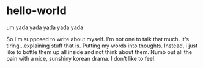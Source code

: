 # hello-world
um yada yada yada yada yada

So I'm supposed to write about myself. I'm not one to talk that much. It's tiring...explaining stuff that is. Putting my words into thoughts. Instead, i just like to bottle them up all inside and not think about them. Numb out all the pain with a nice, sunshiny korean drama. I don't like to feel.
